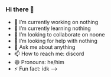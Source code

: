 ### Hi there 👋


- 🔭 I’m currently working on nothing
- 🌱 I’m currently learning nothing
- 👯 I’m looking to collaborate on noone
- 🤔 I’m looking for help with nothing
- 💬 Ask me about anything
- 📫 How to reach me: discord
- 😄 Pronouns: he/him
- ⚡ Fun fact: idk
-->
